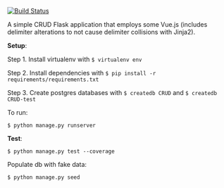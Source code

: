 [![Build Status](https://travis-ci.org/mdublin/Flask-VueJS-CRUD-template.svg?branch=master)](https://travis-ci.org/mdublin/Flask-VueJS-CRUD-template)

A simple CRUD Flask application that employs some Vue.js (includes delimiter alterations to not cause delimiter collisions with Jinja2).

**Setup**:

Step 1. Install virtualenv with `$ virtualenv env`

Step 2. Install dependencies with `$ pip install -r requirements/requirements.txt`

Step 3. Create postgres databases with `$ createdb CRUD` and `$ createdb CRUD-test`

To run:

`$ python manage.py runserver`

**Test**:

`$ python manage.py test --coverage`

Populate db with fake data:

`$ python manage.py seed`



